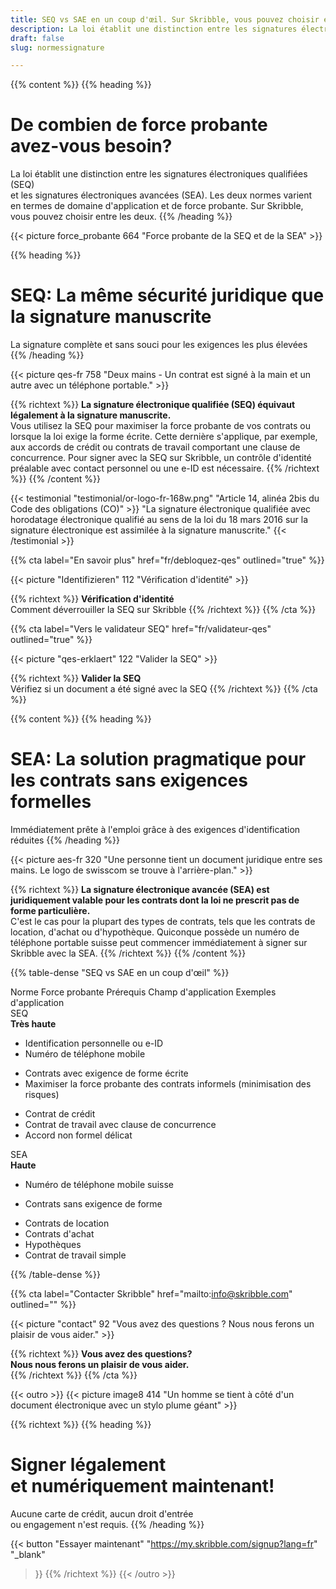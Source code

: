 ```yaml
---
title: SEQ vs SAE en un coup d'œil. Sur Skribble, vous pouvez choisir entre les deux
description: La loi établit une distinction entre les signatures électroniques qualifiées (SEQ) et les signatures électroniques avancées (SEA).
draft: false
slug: normessignature

---
```


{{% content %}}
{{% heading %}}
# De combien de force probante <br class="hide-for-mobile">avez-vous besoin?
La loi établit une distinction entre les signatures électroniques qualifiées (SEQ) <br class="hide-for-mobile">et les signatures électroniques avancées (SEA). Les deux normes varient <br class="hide-for-mobile">en termes de domaine d'application et de force probante. 
Sur Skribble, vous pouvez choisir entre les deux.
{{% /heading %}}

{{< picture force_probante 664 "Force probante de la SEQ et de la SEA" >}}

{{% heading %}}
# SEQ: La même sécurité juridique que la signature manuscrite
La signature complète et sans souci pour les exigences les plus élevées
{{% /heading %}}

{{< picture qes-fr 758 "Deux mains - Un contrat est signé à la main et un autre avec un téléphone portable." >}}

{{% richtext %}}
**La signature électronique qualifiée (SEQ) équivaut légalement à la signature manuscrite.**<br>
Vous utilisez la SEQ pour maximiser la force probante de vos contrats ou lorsque la loi exige la forme écrite. 
Cette dernière s'applique, par exemple, aux accords de crédit ou contrats de travail comportant une clause de concurrence. 
Pour signer avec la SEQ sur Skribble, un contrôle d'identité préalable avec contact personnel ou une e-ID est nécessaire.
{{% /richtext %}}
{{% /content %}}

[//]: # (--------------------------------------------------------------------------------------------------------------)

{{< testimonial "testimonial/or-logo-fr-168w.png" "Article 14, alinéa 2bis du Code des obligations (CO)" >}}
"La signature électronique qualifiée avec horodatage électronique qualifié au sens de la loi du 18 mars 2016 sur la signature électronique est assimilée à la signature manuscrite."
{{< /testimonial >}}

[//]: # (--------------------------------------------------------------------------------------------------------------)

{{% cta
  label="En savoir plus"
  href="fr/debloquez-qes"
  outlined="true"
%}}

{{< picture "Identifizieren" 112 "Vérification d'identité" >}}

{{% richtext %}}
**Vérification d'identité**<br>
Comment déverrouiller la SEQ sur Skribble
{{% /richtext %}}
{{% /cta %}}


{{% cta
  label="Vers le validateur SEQ"
  href="fr/validateur-qes"
  outlined="true"
%}}

{{< picture "qes-erklaert" 122 "Valider la SEQ" >}}

{{% richtext %}}
**Valider la SEQ**<br>
Vérifiez si un document a été signé avec la SEQ
{{% /richtext %}}
{{% /cta %}}

[//]: # (--------------------------------------------------------------------------------------------------------------)


{{% content %}}
{{% heading %}}
# SEA: La solution pragmatique pour les contrats sans exigences formelles
Immédiatement prête à l'emploi grâce à des exigences d'identification réduites
{{% /heading %}}

{{< picture aes-fr 320 "Une personne tient un document juridique entre ses mains. Le logo de swisscom se trouve à l'arrière-plan." >}}

{{% richtext %}}
**La signature électronique avancée (SEA) est juridiquement valable pour les contrats dont la loi ne prescrit pas de forme particulière.**<br>
C'est le cas pour la plupart des types de contrats, tels que les contrats de location, d'achat ou d'hypothèque. Quiconque possède un numéro de téléphone portable suisse peut commencer immédiatement à signer sur Skribble avec la SEA.
{{% /richtext %}}
{{% /content %}}

{{% table-dense "SEQ vs SAE en un coup d'œil" %}}

<thead>
<tr>
<th>Norme</th>
<th>Force probante</th>
<th>Prérequis</th>
<th>Champ d'application	</th>
<th>Exemples d'application</th>
</tr>
</thead>

<tbody>
<tr>
<td><div class="icon-qes">SEQ</div></td>
<td><strong>Très haute</strong></td>
<td><ul><li>Identification personnelle ou e-ID</li><li>Numéro de téléphone mobile</li></ul></td>
<td><ul><li>Contrats avec exigence de forme écrite</li><li>Maximiser la force probante des contrats informels (minimisation des risques)</li></ul></td>
<td><ul><li>Contrat de crédit</li><li>Contrat de travail avec clause de concurrence</li><li>Accord non formel délicat</li></ul></td>
</tr>

<tr>
<td><div class="icon-fes">SEA</div></td>
<td><strong>Haute</strong></td>
<td><ul><li>Numéro de téléphone mobile suisse</li></ul></td>
<td><ul><li>Contrats sans exigence de forme</li></ul></td>
<td><ul><li>Contrats de location</li><li>Contrats d'achat</li><li>Hypothèques</li><li>Contrat de travail simple</li></ul></td>
</tr>
</tbody>

{{% /table-dense %}}

[//]: # (--------------------------------------------------------------------------------------------------------------)

{{% cta
  label="Contacter Skribble"
  href="mailto:info@skribble.com"
  outlined=""
%}}

{{< picture "contact" 92 "Vous avez des questions ? Nous nous ferons un plaisir de vous aider." >}}

{{% richtext %}}
**Vous avez des questions? <br class="hide-for-mobile">Nous nous ferons un plaisir de vous aider.**<br>
{{% /richtext %}}
{{% /cta %}}


[//]: # (--------------------------------------------------------------------------------------------------------------)

{{< outro >}}
{{< picture image8 414 "Un homme se tient à côté d'un document électronique avec un stylo plume géant" >}}

{{% richtext %}}
{{% heading %}}
# Signer légalement <br class="hide-for-mobile">et numériquement maintenant!
Aucune carte de crédit, aucun droit d'entrée <br class="hide-for-mobile">ou engagement n'est requis.
{{% /heading %}}

{{< button
  "Essayer maintenant"
  "https://my.skribble.com/signup?lang=fr"
  "_blank"
>}}
{{% /richtext %}}
{{< /outro >}}
